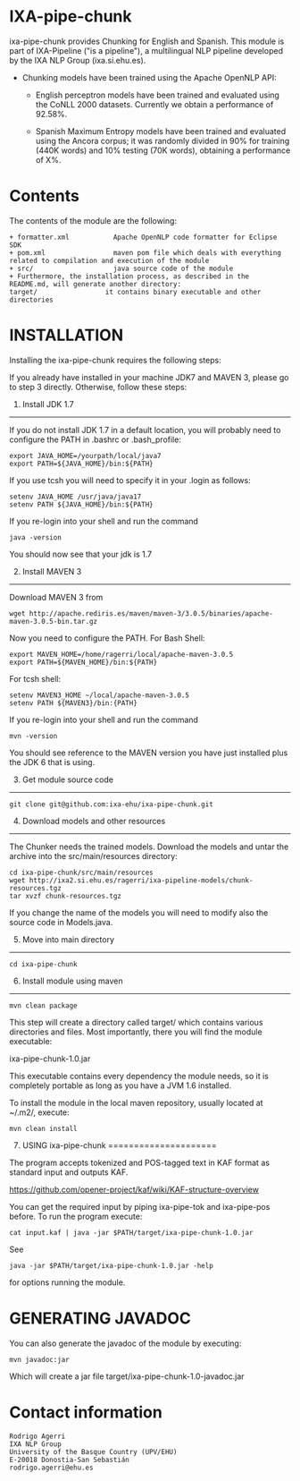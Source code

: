
IXA-pipe-chunk
============

ixa-pipe-chunk provides Chunking for English and Spanish.
This module is part of IXA-Pipeline ("is a pipeline"), a multilingual NLP pipeline
developed by the IXA NLP Group (ixa.si.ehu.es).

- Chunking models have been trained using the Apache OpenNLP API:

    + English perceptron models have been trained and evaluated using the CoNLL 2000 datasets.
      Currently we obtain a performance of 92.58%.

    + Spanish Maximum Entropy models have been trained and evaluated using the Ancora corpus; it was randomly
  divided in 90% for training (440K words) and 10% testing (70K words), obtaining a performance of X%.

Contents
========

The contents of the module are the following:

    + formatter.xml           Apache OpenNLP code formatter for Eclipse SDK
    + pom.xml                 maven pom file which deals with everything related to compilation and execution of the module
    + src/                    java source code of the module
    + Furthermore, the installation process, as described in the README.md, will generate another directory:
    target/                 it contains binary executable and other directories

INSTALLATION
============

Installing the ixa-pipe-chunk requires the following steps:

If you already have installed in your machine JDK7 and MAVEN 3, please go to step 3
directly. Otherwise, follow these steps:

1. Install JDK 1.7
-------------------

If you do not install JDK 1.7 in a default location, you will probably need to configure the PATH in .bashrc or .bash_profile:

````shell
export JAVA_HOME=/yourpath/local/java7
export PATH=${JAVA_HOME}/bin:${PATH}
````

If you use tcsh you will need to specify it in your .login as follows:

````shell
setenv JAVA_HOME /usr/java/java17
setenv PATH ${JAVA_HOME}/bin:${PATH}
````

If you re-login into your shell and run the command

````shell
java -version
````

You should now see that your jdk is 1.7

2. Install MAVEN 3
------------------

Download MAVEN 3 from

````shell
wget http://apache.rediris.es/maven/maven-3/3.0.5/binaries/apache-maven-3.0.5-bin.tar.gz
````

Now you need to configure the PATH. For Bash Shell:

````shell
export MAVEN_HOME=/home/ragerri/local/apache-maven-3.0.5
export PATH=${MAVEN_HOME}/bin:${PATH}
````

For tcsh shell:

````shell
setenv MAVEN3_HOME ~/local/apache-maven-3.0.5
setenv PATH ${MAVEN3}/bin:{PATH}
````

If you re-login into your shell and run the command

````shell
mvn -version
````

You should see reference to the MAVEN version you have just installed plus the JDK 6 that is using.

3. Get module source code
--------------------------

````shell
git clone git@github.com:ixa-ehu/ixa-pipe-chunk.git
````

4. Download models and other resources
--------------------------------------

The Chunker needs the trained models. Download the models
and untar the archive into the src/main/resources directory:

````shell
cd ixa-pipe-chunk/src/main/resources
wget http://ixa2.si.ehu.es/ragerri/ixa-pipeline-models/chunk-resources.tgz
tar xvzf chunk-resources.tgz
````
If you change the name of the models you will need to modify also the source code in Models.java.

5. Move into main directory
---------------------------

````shell
cd ixa-pipe-chunk
````

6. Install module using maven
-----------------------------

````shell
mvn clean package
````

This step will create a directory called target/ which contains various directories and files.
Most importantly, there you will find the module executable:

ixa-pipe-chunk-1.0.jar

This executable contains every dependency the module needs, so it is completely portable as long
as you have a JVM 1.6 installed.

To install the module in the local maven repository, usually located at ~/.m2/, execute:

````shell
mvn clean install
````

7. USING ixa-pipe-chunk
=====================

The program accepts tokenized and POS-tagged text in KAF format as standard input and outputs KAF.

https://github.com/opener-project/kaf/wiki/KAF-structure-overview

You can get the required input by piping ixa-pipe-tok and ixa-pipe-pos before. To run the program execute:

````shell
cat input.kaf | java -jar $PATH/target/ixa-pipe-chunk-1.0.jar
````

See

````shell
java -jar $PATH/target/ixa-pipe-chunk-1.0.jar -help
````

for options running the module.


GENERATING JAVADOC
==================

You can also generate the javadoc of the module by executing:

````shell
mvn javadoc:jar
````

Which will create a jar file target/ixa-pipe-chunk-1.0-javadoc.jar


Contact information
===================

````shell
Rodrigo Agerri
IXA NLP Group
University of the Basque Country (UPV/EHU)
E-20018 Donostia-San Sebastián
rodrigo.agerri@ehu.es
````

